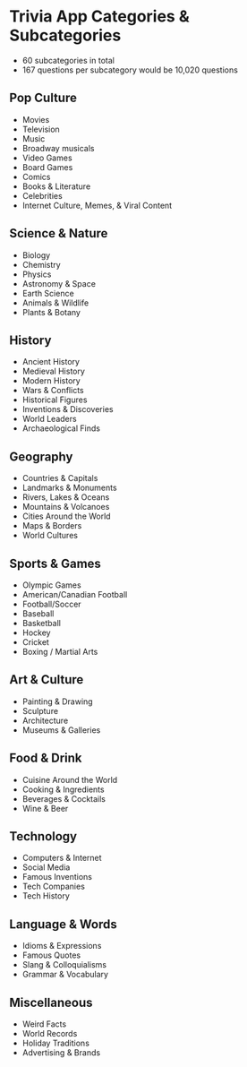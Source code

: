 # Trivia App Categories & Subcategories

- 60 subcategories in total
- 167 questions per subcategory would be 10,020 questions

## Pop Culture
- Movies
- Television
- Music
- Broadway musicals
- Video Games
- Board Games
- Comics
- Books & Literature
- Celebrities
- Internet Culture, Memes, & Viral Content

## Science & Nature
- Biology
- Chemistry
- Physics
- Astronomy & Space
- Earth Science
- Animals & Wildlife
- Plants & Botany

## History
- Ancient History
- Medieval History
- Modern History
- Wars & Conflicts
- Historical Figures
- Inventions & Discoveries
- World Leaders
- Archaeological Finds

## Geography
- Countries & Capitals
- Landmarks & Monuments
- Rivers, Lakes & Oceans
- Mountains & Volcanoes
- Cities Around the World
- Maps & Borders
- World Cultures

## Sports & Games
- Olympic Games
- American/Canadian Football
- Football/Soccer
- Baseball
- Basketball
- Hockey
- Cricket
- Boxing / Martial Arts

## Art & Culture
- Painting & Drawing
- Sculpture
- Architecture
- Museums & Galleries

## Food & Drink
- Cuisine Around the World
- Cooking & Ingredients
- Beverages & Cocktails
- Wine & Beer

## Technology
- Computers & Internet
- Social Media
- Famous Inventions
- Tech Companies
- Tech History

## Language & Words
- Idioms & Expressions
- Famous Quotes
- Slang & Colloquialisms
- Grammar & Vocabulary

## Miscellaneous
- Weird Facts
- World Records
- Holiday Traditions
- Advertising & Brands
